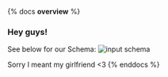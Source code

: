 {% docs __overview__ %}

### Hey guys!

See below for our Schema:
![input schema](assets/irene-red-velvet_43.jpeg)

Sorry I meant my girlfriend <3
{% enddocs %}